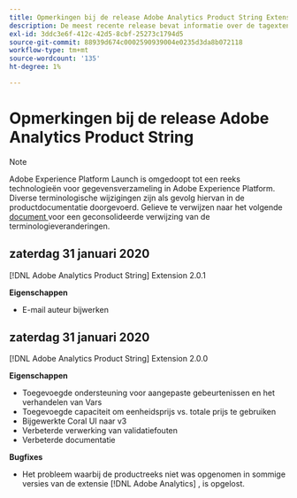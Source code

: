 ```yaml
---
title: Opmerkingen bij de release Adobe Analytics Product String Extension
description: De meest recente release bevat informatie over de tagextensie Adobe Analytics Product String in Adobe Experience Platform.
exl-id: 3ddc3e6f-412c-42d5-8cbf-25273c1794d5
source-git-commit: 88939d674c0002590939004e0235d3da8b072118
workflow-type: tm+mt
source-wordcount: '135'
ht-degree: 1%

---
```


# Opmerkingen bij de release Adobe Analytics Product String

>[!NOTE]
>
>Adobe Experience Platform Launch is omgedoopt tot een reeks technologieën voor gegevensverzameling in Adobe Experience Platform. Diverse terminologische wijzigingen zijn als gevolg hiervan in de productdocumentatie doorgevoerd. Gelieve te verwijzen naar het volgende [ document ](../../../term-updates.md) voor een geconsolideerde verwijzing van de terminologieveranderingen.

## zaterdag 31 januari 2020

[!DNL Adobe Analytics Product String] Extension 2.0.1

**Eigenschappen**

* E-mail auteur bijwerken

## zaterdag 31 januari 2020

[!DNL Adobe Analytics Product String] Extension 2.0.0

**Eigenschappen**

* Toegevoegde ondersteuning voor aangepaste gebeurtenissen en het verhandelen van Vars
* Toegevoegde capaciteit om eenheidsprijs vs. totale prijs te gebruiken
* Bijgewerkte Coral UI naar v3
* Verbeterde verwerking van validatiefouten
* Verbeterde documentatie

**Bugfixes**

* Het probleem waarbij de productreeks niet was opgenomen in sommige versies van de extensie [!DNL Adobe Analytics] , is opgelost.

